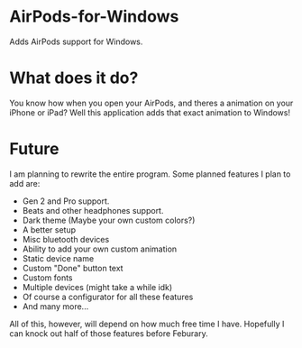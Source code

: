 # AirPods-for-Windows
Adds AirPods support for Windows.

# What does it do?
You know how when you open your AirPods, and theres a animation on your iPhone or iPad? Well this application adds that exact animation to Windows!

# Future
I am planning to rewrite the entire program. Some planned features I plan to add are:
- Gen 2 and Pro support.
- Beats and other headphones support.
- Dark theme (Maybe your own custom colors?)
- A better setup
- Misc bluetooth devices
- Ability to add your own custom animation
- Static device name
- Custom "Done" button text
- Custom fonts
- Multiple devices (might take a while idk)
- Of course a configurator for all these features
- And many more...

All of this, however, will depend on how much free time I have. Hopefully I can knock out half of those features before Feburary.
